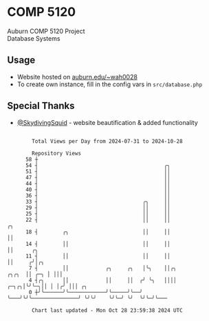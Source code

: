 # COMP 5120
Auburn COMP 5120 Project  
Database Systems

## Usage
- Website hosted on [auburn.edu/~wah0028](https://webhome.auburn.edu/~wah0028/)
- To create own instance, fill in the config vars in `src/database.php`

## Special Thanks
- [@SkydivingSquid](https://github.com/SkydivingSquid) - website beautification & added functionality

```

        Total Views per Day from 2024-07-31 to 2024-10-28

        Repository Views
      58 ┼
      54 ┤                                         ╭╮
      51 ┤                                         ││
      47 ┤                                         ││
      44 ┤                                         ││
      40 ┤                                         ││
      36 ┤                                         ││
      33 ┤                                  ╭╮     ││
      29 ┤                                  ││     ││
      25 ┤                                  ││     ││
      22 ┤                                  ││     ││                            ╭╮
      18 ┤        ╭╮                        ││     ││                            ││
      14 ┤        ││                        ││     ││                            ││      ╭╮
      11 ┤        ││                        ││     ││                            ││     ╭╯│╭╮
       7 ┤        ││            ╭╮     ╭╮   │╰╮    ││╭╮                    ╭╮╭╮  ││ ╭─╮ │ │││
       4 ┤╭╮      ││            ││     ││  ╭╯ ╰╮   ││││               ╭─╮╭╮│╰╯╰─╮││ │ │╭╯ │││ ╭╮
       0 ┼╯╰──────╯╰────────────╯╰─────╯╰──╯   ╰───╯╰╯╰───────────────╯ ╰╯╰╯    ╰╯╰─╯ ╰╯  ╰╯╰─╯╰───

        Chart last updated - Mon Oct 28 23:59:38 2024 UTC
        
```
